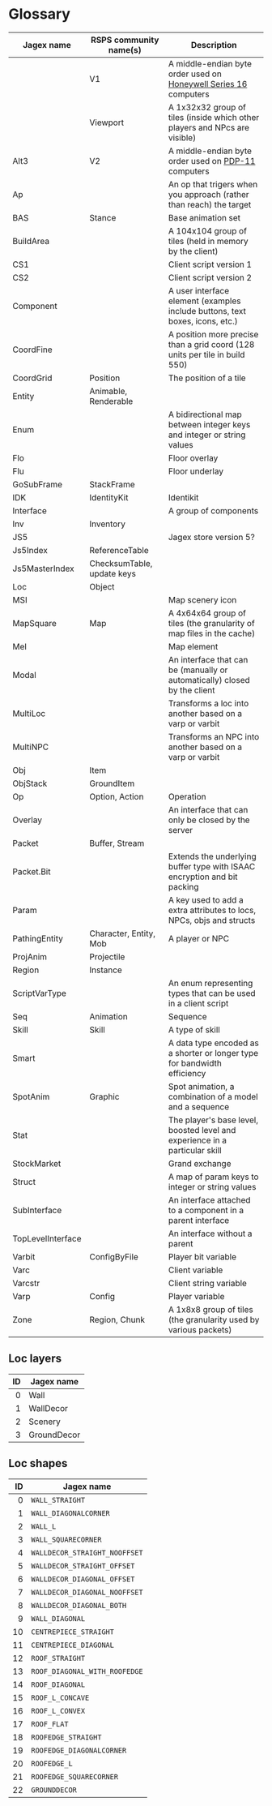 # Glossary

| Jagex name         | RSPS community name(s)     | Description                                                                  |
|--------------------|----------------------------|------------------------------------------------------------------------------|
|                    | V1                         | A middle-endian byte order used on [Honeywell Series 16][hs16] computers     |
|                    | Viewport                   | A 1x32x32 group of tiles (inside which other players and NPcs are visible)   |
| Alt3               | V2                         | A middle-endian byte order used on [PDP-11][pdp11] computers                 |
| Ap                 |                            | An op that trigers when you approach (rather than reach) the target          |
| BAS                | Stance                     | Base animation set                                                           |
| BuildArea          |                            | A 104x104 group of tiles (held in memory by the client)                      |
| CS1                |                            | Client script version 1                                                      |
| CS2                |                            | Client script version 2                                                      |
| Component          |                            | A user interface element (examples include buttons, text boxes, icons, etc.) |
| CoordFine          |                            | A position more precise than a grid coord (128 units per tile in build 550)  |
| CoordGrid          | Position                   | The position of a tile                                                       |
| Entity             | Animable, Renderable       |                                                                              |
| Enum               |                            | A bidirectional map between integer keys and integer or string values        |
| Flo                |                            | Floor overlay                                                                |
| Flu                |                            | Floor underlay                                                               |
| GoSubFrame         | StackFrame                 |                                                                              |
| IDK                | IdentityKit                | Identikit                                                                    |
| Interface          |                            | A group of components                                                        |
| Inv                | Inventory                  |                                                                              |
| JS5                |                            | Jagex store version 5?                                                       |
| Js5Index           | ReferenceTable             |                                                                              |
| Js5MasterIndex     | ChecksumTable, update keys |                                                                              |
| Loc                | Object                     |                                                                              |
| MSI                |                            | Map scenery icon                                                             |
| MapSquare          | Map                        | A 4x64x64 group of tiles (the granularity of map files in the cache)         |
| Mel                |                            | Map element                                                                  |
| Modal              |                            | An interface that can be (manually or automatically) closed by the client    |
| MultiLoc           |                            | Transforms a loc into another based on a varp or varbit                      |
| MultiNPC           |                            | Transforms an NPC into another based on a varp or varbit                     |
| Obj                | Item                       |                                                                              |
| ObjStack           | GroundItem                 |                                                                              |
| Op                 | Option, Action             | Operation                                                                    |
| Overlay            |                            | An interface that can only be closed by the server                           |
| Packet             | Buffer, Stream             |                                                                              |
| Packet.Bit         |                            | Extends the underlying buffer type with ISAAC encryption and bit packing     |
| Param              |                            | A key used to add a extra attributes to locs, NPCs, objs and structs         |
| PathingEntity      | Character, Entity, Mob     | A player or NPC                                                              |
| ProjAnim           | Projectile                 |                                                                              |
| Region             | Instance                   |                                                                              |
| ScriptVarType      |                            | An enum representing types that can be used in a client script               |
| Seq                | Animation                  | Sequence                                                                     |
| Skill              | Skill                      | A type of skill                                                              |
| Smart              |                            | A data type encoded as a shorter or longer type for bandwidth efficiency     |
| SpotAnim           | Graphic                    | Spot animation, a combination of a model and a sequence                      |
| Stat               |                            | The player's base level, boosted level and experience in a particular skill  |
| StockMarket        |                            | Grand exchange                                                               |
| Struct             |                            | A map of param keys to integer or string values                              |
| SubInterface       |                            | An interface attached to a component in a parent interface                   |
| TopLevelInterface  |                            | An interface without a parent                                                |
| Varbit             | ConfigByFile               | Player bit variable                                                          |
| Varc               |                            | Client variable                                                              |
| Varcstr            |                            | Client string variable                                                       |
| Varp               | Config                     | Player variable                                                              |
| Zone               | Region, Chunk              | A 1x8x8 group of tiles (the granularity used by various packets)             |

## Loc layers

| ID | Jagex name  |
|---:|-------------|
|  0 | Wall        |
|  1 | WallDecor   |
|  2 | Scenery     |
|  3 | GroundDecor |

## Loc shapes

| ID | Jagex name                    |
|---:|-------------------------------|
|  0 | `WALL_STRAIGHT`               |
|  1 | `WALL_DIAGONALCORNER`         |
|  2 | `WALL_L`                      |
|  3 | `WALL_SQUARECORNER`           |
|  4 | `WALLDECOR_STRAIGHT_NOOFFSET` |
|  5 | `WALLDECOR_STRAIGHT_OFFSET`   |
|  6 | `WALLDECOR_DIAGONAL_OFFSET`   |
|  7 | `WALLDECOR_DIAGONAL_NOOFFSET` |
|  8 | `WALLDECOR_DIAGONAL_BOTH`     |
|  9 | `WALL_DIAGONAL`               |
| 10 | `CENTREPIECE_STRAIGHT`        |
| 11 | `CENTREPIECE_DIAGONAL`        |
| 12 | `ROOF_STRAIGHT`               |
| 13 | `ROOF_DIAGONAL_WITH_ROOFEDGE` |
| 14 | `ROOF_DIAGONAL`               |
| 15 | `ROOF_L_CONCAVE`              |
| 16 | `ROOF_L_CONVEX`               |
| 17 | `ROOF_FLAT`                   |
| 18 | `ROOFEDGE_STRAIGHT`           |
| 19 | `ROOFEDGE_DIAGONALCORNER`     |
| 20 | `ROOFEDGE_L`                  |
| 21 | `ROOFEDGE_SQUARECORNER`       |
| 22 | `GROUNDDECOR`                 |

[hs16]: https://en.wikipedia.org/wiki/Endianness#Honeywell_Series_16
[pdp11]: https://en.wikipedia.org/wiki/Endianness#PDP-endian
